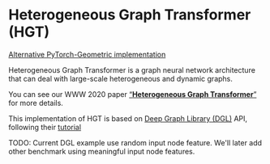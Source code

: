 # Heterogeneous Graph Transformer (HGT)

[Alternative PyTorch-Geometric implementation](https://github.com/acbull/pyHGT)

Heterogeneous Graph Transformer is a graph neural network architecture that can deal with large-scale heterogeneous and dynamic graphs.

You can see our WWW 2020 paper [“**Heterogeneous Graph Transformer**”](https://arxiv.org/abs/2003.01332)  for more details.

This implementation of HGT is based on [Deep Graph Library (DGL)](https://github.com/dmlc/dgl) API, following their [tutorial](https://docs.dgl.ai/en/0.4.x/generated/dgl.heterograph.html)

TODO: Current DGL example use random input node feature. We'll later add other benchmark using meaningful input node features.
